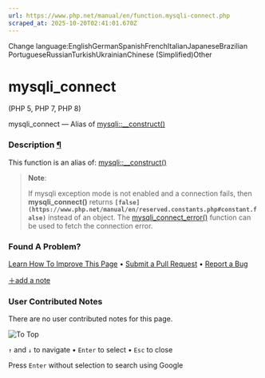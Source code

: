 ```yaml
---
url: https://www.php.net/manual/en/function.mysqli-connect.php
scraped_at: 2025-10-20T02:41:01.670Z
---
```


Change language:EnglishGermanSpanishFrenchItalianJapaneseBrazilian PortugueseRussianTurkishUkrainianChinese (Simplified)Other

# mysqli\_connect

(PHP 5, PHP 7, PHP 8)

mysqli\_connect — Alias of [mysqli::\_\_construct()](https://www.php.net/manual/en/mysqli.construct.php)

### Description [¶](https://www.php.net/manual/en/function.mysqli-connect.php\#refsect1-function.mysqli-connect-description)

This function is an alias of: [mysqli::\_\_construct()](https://www.php.net/manual/en/mysqli.construct.php)

> **Note**:
>
>
> If mysqli exception mode is not enabled and a connection fails,
> then **mysqli\_connect()** returns **`[false](https://www.php.net/manual/en/reserved.constants.php#constant.false)`** instead of an object.
> The [mysqli\_connect\_error()](https://www.php.net/manual/en/mysqli.connect-error.php) function can be used to fetch the connection error.

### Found A Problem?

[Learn How To Improve This Page](https://github.com/php/doc-base/blob/master/README.md "This will take you to our contribution guidelines on GitHub")
•
[Submit a Pull Request](https://github.com/php/doc-en/blob/master/reference/mysqli/functions/mysqli-connect.xml)
•
[Report a Bug](https://github.com/php/doc-en/issues/new?body=From%20manual%20page:%20https:%2F%2Fphp.net%2Ffunction.mysqli-connect%0A%0A---)

[＋add a note](https://www.php.net/manual/add-note.php?sect=function.mysqli-connect&repo=en&redirect=https://www.php.net/manual/en/function.mysqli-connect.php)

### User Contributed Notes

There are no user contributed notes for this page.

![To Top](https://www.php.net/images/to-top@2x.png)

`↑` and `↓` to navigate •
`Enter` to select •
`Esc` to close


Press `Enter` without
selection to search using Google